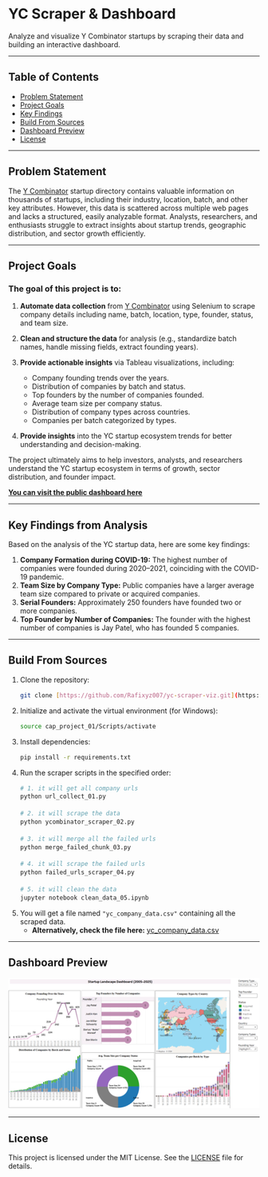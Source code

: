 # YC Scraper & Dashboard
Analyze and visualize Y Combinator startups by scraping their data and building an interactive dashboard.

---

## Table of Contents
- [Problem Statement](#problem-statement)
- [Project Goals](#project-goals)
- [Key Findings](#key-findings)
- [Build From Sources](#build-from-sources)
- [Dashboard Preview](#dashboard-preview)
- [License](#license)

---

## Problem Statement

The [Y Combinator](https://www.ycombinator.com) startup directory contains valuable information on thousands of startups, including their industry, location, batch, and other key attributes. However, this data is scattered across multiple web pages and lacks a structured, easily analyzable format. Analysts, researchers, and enthusiasts struggle to extract insights about startup trends, geographic distribution, and sector growth efficiently.

---

## Project Goals

### The goal of this project is to:

1.  **Automate data collection** from [Y Combinator](https://www.ycombinator.com/companies) using Selenium to scrape company details including name, batch, location, type, founder, status, and team size.

2.  **Clean and structure the data** for analysis (e.g., standardize batch names, handle missing fields, extract founding years).

3.  **Provide actionable insights** via Tableau visualizations, including:
    * Company founding trends over the years.
    * Distribution of companies by batch and status.
    * Top founders by the number of companies founded.
    * Average team size per company status.
    * Distribution of company types across countries.
    * Companies per batch categorized by types.

4.  **Provide insights** into the YC startup ecosystem trends for better understanding and decision-making.

The project ultimately aims to help investors, analysts, and researchers understand the YC startup ecosystem in terms of growth, sector distribution, and founder impact.

[**You can visit the public dashboard here**](https://public.tableau.com/app/profile/md.shakhawat.hossain7416/viz/StartupLandscapeDashboard20052025/StartupLandscapeDashboard20052025#1)

---

## Key Findings from Analysis
Based on the analysis of the YC startup data, here are some key findings:

1.  **Company Formation during COVID-19:** The highest number of companies were founded during 2020–2021, coinciding with the COVID-19 pandemic.
2.  **Team Size by Company Type:** Public companies have a larger average team size compared to private or acquired companies.
3.  **Serial Founders:** Approximately 250 founders have founded two or more companies.
4.  **Top Founder by Number of Companies:** The founder with the highest number of companies is Jay Patel, who has founded 5 companies.

---

## Build From Sources

1.  Clone the repository:
    ```bash
    git clone [https://github.com/Rafixyz007/yc-scraper-viz.git](https://github.com/Rafixyz007/yc-scraper-viz.git)
    ```
2.  Initialize and activate the virtual environment (for Windows):
    ```bash
    source cap_project_01/Scripts/activate
    ```
3.  Install dependencies:
    ```bash
    pip install -r requirements.txt
    ```
4.  Run the scraper scripts in the specified order:
    ```bash
    # 1. it will get all company urls
    python url_collect_01.py 

    # 2. it will scrape the data
    python ycombinator_scraper_02.py 

    # 3. it will merge all the failed urls
    python merge_failed_chunk_03.py 

    # 4. it will scrape the failed urls
    python failed_urls_scraper_04.py 

    # 5. it will clean the data
    jupyter notebook clean_data_05.ipynb
    ```
5.  You will get a file named `"yc_company_data.csv"` containing all the scraped data.
    * **Alternatively, check the file here:** [yc_company_data.csv](https://github.com/Rafixyz007/yc-scraper-viz/blob/main/capstone%20project%2001/yc_company_data.csv)

---

## Dashboard Preview

![Dashboard Preview](https://raw.githubusercontent.com/Rafixyz007/yc-scraper-viz/main/assets/dashboard.png)

---

## License

This project is licensed under the MIT License. See the [LICENSE](LICENSE) file for details.
